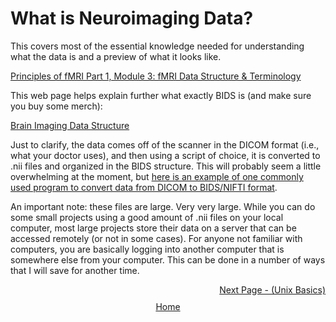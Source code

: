 # What is Neuroimaging Data?

This covers most of the essential knowledge needed for understanding what the data is and a preview of what it looks like.

[Principles of fMRI Part 1, Module 3: fMRI Data Structure & Terminology](https://www.youtube.com/watch?si=kYY_AHLALB6hqd4V&v=OuRdQJMU5ro&feature=youtu.be)

This web page helps explain further what exactly BIDS is (and make sure you buy some merch):

[Brain Imaging Data Structure](https://bids.neuroimaging.io)

Just to clarify, the data comes off of the scanner in the DICOM format (i.e., what your doctor uses), and then using a script of choice, it is converted to .nii files and organized in the BIDS structure. This will probably seem a little overwhelming at the moment, but [here is an example of one commonly used program to convert data from DICOM to BIDS/NIFTI format](https://github.com/rordenlab/dcm2niix).

An important note: these files are large. Very very large. While you can do some small projects using a good amount of .nii files on your local computer, most large projects store their data on a server that can be accessed remotely (or not in some cases). For anyone not familiar with computers, you are basically logging into another computer that is somewhere else from your computer. This can be done in a number of ways that I will save for another time.

 <div style="display: flex; justify-content: space-between;">
  <a>
  <a href="unix_basics.md">Next Page - (Unix Basics) </a>
</div>

<div style="text-align: center; margin-top: 10px;">
  <a href="home.md">Home</a>
</div>